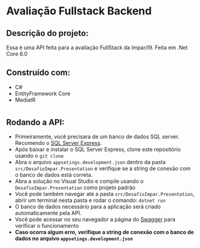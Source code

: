 # Avaliação Fullstack Backend
## Descrição do projeto:

Essa é uma API feita para a avaliação FullStack da Impar/I9. Feita em .Net Core 6.0
## Construído com:
- C#
- EntityFramework Core
- MediatR
#
## Rodando a API:
- Primeiramente, você precisara de um banco de dados SQL server. Recomendo o [SQL Server Express](https://www.microsoft.com/en-us/download/details.aspx?id=101064). 
- Após baixar e instalar o SQL Server Express, clone este repositório usando o `git clone`
- Abra o arquivo `appsetings.development.json` dentro da pasta `src/DesafioImpar.Presentation` e verifique se a string de conexão com o banco de dados está correta.
- Abra a solução no Visual Studio e compile usando o `DesafioImpar.Presentation` como projeto padrão
- Você pode também navegar até a pasta `src/DesafioImpar.Presentation`, abrir um terminal nesta pasta e rodar o comando: `dotnet run`
- O banco de dados necessário para a aplicação será criado automaticamente pela API.
- Você pode acessar no seu navegador a página do [Swagger](http://localhost:5001/swagger) para verificar o funcionamento
- __Caso ocorra algum erro, verifique a string de conexão com o banco de dados no arquivo `appsetings.development.json`__
